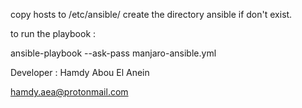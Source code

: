 copy hosts to /etc/ansible/
create the directory ansible if don't exist.

to run the playbook :

ansible-playbook --ask-pass manjaro-ansible.yml
   
Developer : Hamdy Abou El Anein

hamdy.aea@protonmail.com
